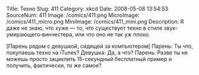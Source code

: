 Title: Техно 
Slug: 411 
Category: xkcd 
Date: 2008-05-08 13:54:53 
SourceNum: 411 
Image: /comics/411.png 
MicroImage: /comics/411_micro.png 
MiniImage: /comics/411_mini.png 
Description: Я даже не знаю, что хуже — то, что существует техно в стиле звук‐умирающего‐винчестера, или что оно не так уж плохо.
 

[Парень рядом с девушкой, сидящей за компьютером]
Парень: Ты что, покупаешь техно на iTunes?
Девушка: Да, а что?
Парень: Разве ты не можешь просто зациклить 15-секундный бесплатный пример и получить, фактически, то же самое?
